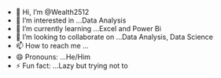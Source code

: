 - 👋 Hi, I’m @Wealth2512
- 👀 I’m interested in ...Data Analysis
- 🌱 I’m currently learning ...Excel and Power Bi
- 💞️ I’m looking to collaborate on ...Data Analysis, Data Science
- 📫 How to reach me ...
- 😄 Pronouns: ...He/Him
- ⚡ Fun fact: ...Lazy but trying not to

<!---
Wealth2512/Wealth2512 is a ✨ special ✨ repository because its `README.md` (this file) appears on your GitHub profile.
You can click the Preview link to take a look at your changes.
--->
